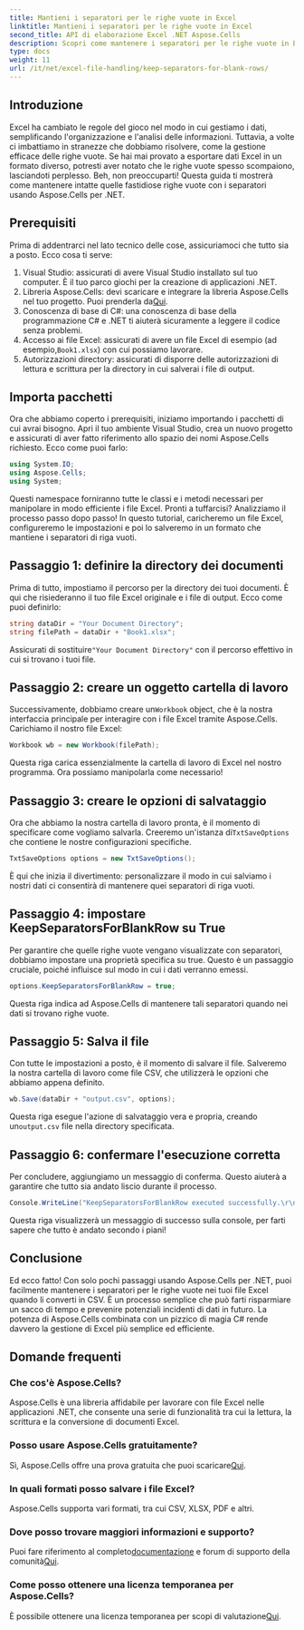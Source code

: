 ```yaml
---
title: Mantieni i separatori per le righe vuote in Excel
linktitle: Mantieni i separatori per le righe vuote in Excel
second_title: API di elaborazione Excel .NET Aspose.Cells
description: Scopri come mantenere i separatori per le righe vuote in Excel utilizzando Aspose.Cells per .NET. Guida dettagliata con esempi di codice inclusi.
type: docs
weight: 11
url: /it/net/excel-file-handling/keep-separators-for-blank-rows/
---
```

## Introduzione
Excel ha cambiato le regole del gioco nel modo in cui gestiamo i dati, semplificando l'organizzazione e l'analisi delle informazioni. Tuttavia, a volte ci imbattiamo in stranezze che dobbiamo risolvere, come la gestione efficace delle righe vuote. Se hai mai provato a esportare dati Excel in un formato diverso, potresti aver notato che le righe vuote spesso scompaiono, lasciandoti perplesso. Beh, non preoccuparti! Questa guida ti mostrerà come mantenere intatte quelle fastidiose righe vuote con i separatori usando Aspose.Cells per .NET.
## Prerequisiti
Prima di addentrarci nel lato tecnico delle cose, assicuriamoci che tutto sia a posto. Ecco cosa ti serve:
1. Visual Studio: assicurati di avere Visual Studio installato sul tuo computer. È il tuo parco giochi per la creazione di applicazioni .NET.
2.  Libreria Aspose.Cells: devi scaricare e integrare la libreria Aspose.Cells nel tuo progetto. Puoi prenderla da[Qui](https://releases.aspose.com/cells/net/).
3. Conoscenza di base di C#: una conoscenza di base della programmazione C# e .NET ti aiuterà sicuramente a leggere il codice senza problemi.
4. Accesso ai file Excel: assicurati di avere un file Excel di esempio (ad esempio,`Book1.xlsx`) con cui possiamo lavorare.
5. Autorizzazioni directory: assicurati di disporre delle autorizzazioni di lettura e scrittura per la directory in cui salverai i file di output.
## Importa pacchetti
Ora che abbiamo coperto i prerequisiti, iniziamo importando i pacchetti di cui avrai bisogno. Apri il tuo ambiente Visual Studio, crea un nuovo progetto e assicurati di aver fatto riferimento allo spazio dei nomi Aspose.Cells richiesto. Ecco come puoi farlo:
```csharp
using System.IO;
using Aspose.Cells;
using System;
```
Questi namespace forniranno tutte le classi e i metodi necessari per manipolare in modo efficiente i file Excel.
Pronti a tuffarcisi? Analizziamo il processo passo dopo passo! In questo tutorial, caricheremo un file Excel, configureremo le impostazioni e poi lo salveremo in un formato che mantiene i separatori di riga vuoti.
## Passaggio 1: definire la directory dei documenti
Prima di tutto, impostiamo il percorso per la directory dei tuoi documenti. È qui che risiederanno il tuo file Excel originale e i file di output. Ecco come puoi definirlo:
```csharp
string dataDir = "Your Document Directory";
string filePath = dataDir + "Book1.xlsx";
```
Assicurati di sostituire`"Your Document Directory"` con il percorso effettivo in cui si trovano i tuoi file.
## Passaggio 2: creare un oggetto cartella di lavoro
 Successivamente, dobbiamo creare un`Workbook` object, che è la nostra interfaccia principale per interagire con i file Excel tramite Aspose.Cells. Carichiamo il nostro file Excel:
```csharp
Workbook wb = new Workbook(filePath);
```
Questa riga carica essenzialmente la cartella di lavoro di Excel nel nostro programma. Ora possiamo manipolarla come necessario!
## Passaggio 3: creare le opzioni di salvataggio
 Ora che abbiamo la nostra cartella di lavoro pronta, è il momento di specificare come vogliamo salvarla. Creeremo un'istanza di`TxtSaveOptions` che contiene le nostre configurazioni specifiche.
```csharp
TxtSaveOptions options = new TxtSaveOptions();
```
È qui che inizia il divertimento: personalizzare il modo in cui salviamo i nostri dati ci consentirà di mantenere quei separatori di riga vuoti.
## Passaggio 4: impostare KeepSeparatorsForBlankRow su True
Per garantire che quelle righe vuote vengano visualizzate con separatori, dobbiamo impostare una proprietà specifica su true. Questo è un passaggio cruciale, poiché influisce sul modo in cui i dati verranno emessi.
```csharp
options.KeepSeparatorsForBlankRow = true;
```
Questa riga indica ad Aspose.Cells di mantenere tali separatori quando nei dati si trovano righe vuote.
## Passaggio 5: Salva il file
Con tutte le impostazioni a posto, è il momento di salvare il file. Salveremo la nostra cartella di lavoro come file CSV, che utilizzerà le opzioni che abbiamo appena definito.
```csharp
wb.Save(dataDir + "output.csv", options);
```
 Questa riga esegue l'azione di salvataggio vera e propria, creando un`output.csv` file nella directory specificata.
## Passaggio 6: confermare l'esecuzione corretta
Per concludere, aggiungiamo un messaggio di conferma. Questo aiuterà a garantire che tutto sia andato liscio durante il processo. 
```csharp
Console.WriteLine("KeepSeparatorsForBlankRow executed successfully.\r\n");
```
Questa riga visualizzerà un messaggio di successo sulla console, per farti sapere che tutto è andato secondo i piani!
## Conclusione
Ed ecco fatto! Con solo pochi passaggi usando Aspose.Cells per .NET, puoi facilmente mantenere i separatori per le righe vuote nei tuoi file Excel quando li converti in CSV. È un processo semplice che può farti risparmiare un sacco di tempo e prevenire potenziali incidenti di dati in futuro. La potenza di Aspose.Cells combinata con un pizzico di magia C# rende davvero la gestione di Excel più semplice ed efficiente.
## Domande frequenti
### Che cos'è Aspose.Cells?
Aspose.Cells è una libreria affidabile per lavorare con file Excel nelle applicazioni .NET, che consente una serie di funzionalità tra cui la lettura, la scrittura e la conversione di documenti Excel.
### Posso usare Aspose.Cells gratuitamente?
 Sì, Aspose.Cells offre una prova gratuita che puoi scaricare[Qui](https://releases.aspose.com/).
### In quali formati posso salvare i file Excel?
Aspose.Cells supporta vari formati, tra cui CSV, XLSX, PDF e altri.
### Dove posso trovare maggiori informazioni e supporto?
 Puoi fare riferimento al completo[documentazione](https://reference.aspose.com/cells/net/) e forum di supporto della comunità[Qui](https://forum.aspose.com/c/cells/9).
### Come posso ottenere una licenza temporanea per Aspose.Cells?
 È possibile ottenere una licenza temporanea per scopi di valutazione[Qui](https://purchase.aspose.com/temporary-license/).
